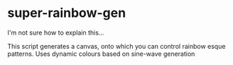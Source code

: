 super-rainbow-gen
=================

I'm not sure how to explain this...

This script generates a canvas, onto which you can control rainbow esque patterns.
Uses dynamic colours based on sine-wave generation